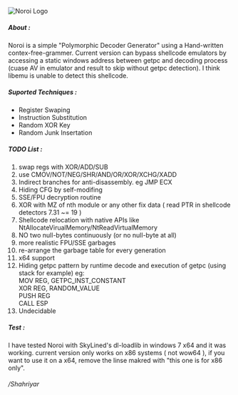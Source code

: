 ![](https://raw.githubusercontent.com/shjalayeri/Noroi/master/noroi_logo.png "Noroi Logo")
##### About :
Noroi is a simple "Polymorphic Decoder Generator" using a Hand-written contex-free-grammer. Current version can bypass shellcode emulators by accessing a static windows address between getpc and decoding process (cuase AV in emulator and result to skip without getpc detection). I think libemu is unable to detect this shellcode. 

##### Suported Techniques :
* Register Swaping
* Instruction Substitution
* Random XOR Key
* Random Junk Insertation

##### TODO List :
1. swap regs with XOR/ADD/SUB
2. use CMOV/NOT/NEG/SHR/AND/OR/XOR/XCHG/XADD
3. Indirect branches for anti-disassembly. eg JMP ECX
4. Hiding CFG by self-modifing
5. SSE/FPU decryption routine
6. XOR with MZ of nth module or any other fix data ( read PTR in shellcode detectors 7.31 ~= 19 )
7. Shellcode relocation with native APIs like NtAllocateVirualMemory/NtReadVirtualMemory
8. NO two null-bytes continuously (or no null-byte at all)
9. more realistic FPU/SSE garbages
10. re-arrange the garbage table for every generation
11. x64 support
12. Hiding getpc pattern by runtime decode and execution of getpc (using stack for example) eg:  
    MOV REG, GETPC_INST_CONSTANT  
    XOR REG, RANDOM_VALUE  
    PUSH REG  
    CALL ESP  
    <REST OF CODE>
13. Undecidable

##### Test :
I have tested Noroi with SkyLined's dl-loadlib in windows 7 x64 and it was working. current version only works on x86 systems ( not wow64 ), if you want to use it on a x64, remove the linse makred with "this one is for x86 only".  

###### /Shahriyar

